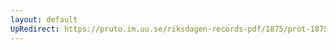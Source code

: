 ```yaml
---
layout: default
UpRedirect: https://pruto.im.uu.se/riksdagen-records-pdf/1875/prot-1875--ak--030/prot-1875--ak--030_031.pdf
---
```

